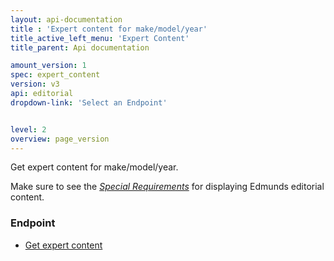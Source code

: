 ```yaml
---
layout: api-documentation
title : 'Expert content for make/model/year'
title_active_left_menu: 'Expert Content'
title_parent: Api documentation

amount_version: 1
spec: expert_content
version: v3
api: editorial
dropdown-link: 'Select an Endpoint'


level: 2
overview: page_version
---
```



<div class="info-message">
	Get expert content for make/model/year.
</div>

Make sure to see the [*Special Requirements*](/api-documentation/editorial/#special_requirements) for displaying Edmunds editorial content.

### Endpoint

* [Get expert content](/api-documentation/editorial/expert_content/v3/01_expert_content/api-description.html)

